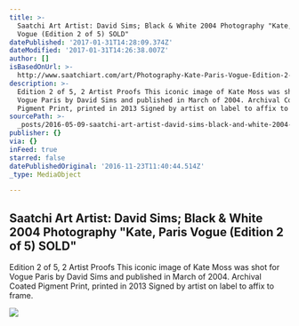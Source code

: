 ```yaml
---
title: >-
  Saatchi Art Artist: David Sims; Black & White 2004 Photography "Kate, Paris
  Vogue (Edition 2 of 5) SOLD"
datePublished: '2017-01-31T14:28:09.374Z'
dateModified: '2017-01-31T14:26:38.007Z'
author: []
isBasedOnUrl: >-
  http://www.saatchiart.com/art/Photography-Kate-Paris-Vogue-Edition-2-of-5-SOLD/816068/2637987/view
description: >-
  Edition 2 of 5, 2 Artist Proofs This iconic image of Kate Moss was shot for
  Vogue Paris by David Sims and published in March of 2004. Archival Coated
  Pigment Print, printed in 2013 Signed by artist on label to affix to frame.
sourcePath: >-
  _posts/2016-05-09-saatchi-art-artist-david-sims-black-and-white-2004-photograp.md
publisher: {}
via: {}
inFeed: true
starred: false
datePublishedOriginal: '2016-11-23T11:40:44.514Z'
_type: MediaObject

---
```

<article style=""><h1>Saatchi Art Artist: David Sims; Black &amp; White 2004 Photography "Kate, Paris Vogue (Edition 2 of 5) SOLD"</h1><p>Edition 2 of 5, 2 Artist Proofs This iconic image of Kate Moss was shot for Vogue Paris by David Sims and published in March of 2004. Archival Coated Pigment Print, printed in 2013 Signed by artist on label to affix to frame.</p><img src="http://saimg-a.akamaihd.net/saatchi/816068/art/2828266/1898159-DOQOZVNY-7.jpg" /></article>